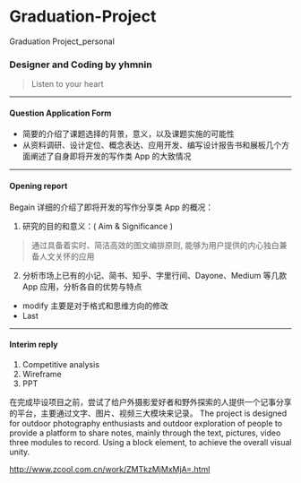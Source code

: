 # Graduation-Project
 Graduation Project_personal 
 
### Designer and Coding by yhmnin
> Listen to your heart

----

#### Question Application Form

- 简要的介绍了课题选择的背景，意义，以及课题实施的可能性
- 从资料调研、设计定位、概念表达、应用开发、编写设计报告书和展板几个方面阐述了自身即将开发的写作类 App 的大致情况
----

#### Opening report
Begain  详细的介绍了即将开发的写作分享类 App 的概况：

1. 研究的目的和意义：( Aim & Significance )
 > 通过具备着实时、简洁高效的图文编排原则, 能够为用户提供的内心独白兼备人文关怀的应用
2. 分析市场上已有的小记、简书、知乎、字里行间、Dayone、Medium 等几款 App 应用，分析各自的优势与特点

- modify
  主要是对于格式和思维方向的修改
- Last
----

####  Interim reply

1. Competitive analysis
2. Wireframe
3. PPT

在完成毕设项目之前，尝试了给户外摄影爱好者和野外探索的人提供一个记事分享的平台，主要通过文字、图片、视频三大模块来记录。
The project is designed for outdoor photography enthusiasts and outdoor exploration of people to provide a platform to share notes, mainly through the text, pictures, video three modules to record.
Using a block element, to achieve the overall visual unity.

http://www.zcool.com.cn/work/ZMTkzMjMxMjA=.html
